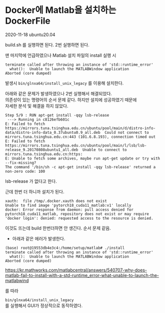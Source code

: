 # Docker에 Matlab을 설치하는DockerFile


2020-11-18 ubuntu20.04  

build.sh 를 실행하면 된다. 2번 실행하면 된다.   

맨 마지막에 언급하였으나 Matlab 설치 파일의 install 실행 시 
```
terminate called after throwing an instance of 'std::runtime_error'
  what():  Unable to launch the MATLABWindow application
Aborted (core dumped)
```

발생시 ```bin/glnxa64/install_unix_legacy```    를 이용해 설치한다. 
  
아래와 같은 문제가 발생하였으나 2번 실행해서 해결되었다.   
의존성이 있는 명령어의 순서 문제 같다. 하지만 설치에 성공하였기 때문에   
자세한 분석 및 해결을 하지 않았다.   

```
Step 5/9 : RUN apt-get install -qqy lsb-release
 ---> Running in c8126efb601c
E: Failed to fetch https://mirrors.tuna.tsinghua.edu.cn/ubuntu/pool/main/d/distro-info-data/distro-info-data_0.37ubuntu0.9_all.deb  Could not connect to mirrors.tuna.tsinghua.edu.cn:443 (101.6.8.193), connection timed out
E: Failed to fetch https://mirrors.tuna.tsinghua.edu.cn/ubuntu/pool/main/l/lsb/lsb-release_9.20170808ubuntu1_all.deb  Unable to connect to mirrors.tuna.tsinghua.edu.cn:https:
E: Unable to fetch some archives, maybe run apt-get update or try with --fix-missing?
The command '/bin/sh -c apt-get install -qqy lsb-release' returned a non-zero code: 100
```

lsb-release 가 없다고 한다. 

근데 한번 더 하니까 설치가 된다.

```
xauth:  file /tmp/.docker.xauth does not exist
Unable to find image 'pytorch18_cuda11_matlab:v1' locally
docker: Error response from daemon: pull access denied for pytorch18_cuda11_matlab, repository does not exist or may require 'docker login': denied: requested access to the resource is denied.
```
이것도 뜨는데 build 한번더하면 안 생긴다. 순서 문제 같음.


+ 아래과 같은 에러가 발생한다. 

```
(base) root@19553db4e3c4:/home/setup/matlab# ./install 
terminate called after throwing an instance of 'std::runtime_error'
  what():  Unable to launch the MATLABWindow application
Aborted (core dumped)
```

https://kr.mathworks.com/matlabcentral/answers/540707-why-does-matlab-fail-to-install-with-a-std-runtime_error-what-unable-to-launch-the-matlabwind

를 따라  
  
```bin/glnxa64/install_unix_legacy```   
를 실행해서 GUI가 정상적으로 동작하였다. 
